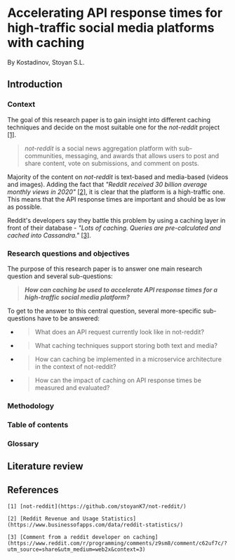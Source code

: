 # Accelerating API response times for high-traffic social media platforms with caching

By Kostadinov, Stoyan S.L.

## Introduction

### Context

The goal of this research paper is to gain insight into different caching techniques and decide on
the most suitable one for the _not-reddit_ project [[1]](#references).

> _not-reddit_ is a social news aggregation platform with sub-communities, messaging, and awards
> that allows users to post and share content, vote on submissions, and comment on posts.

Majority of the content on _not-reddit_ is text-based and media-based (videos and images). Adding
the fact that _"Reddit received 30 billion average monthly views in 2020"_ [[2]](#references), it is
clear that the platform is a high-traffic one. This means that the API response times are important
and should be as low as possible.

Reddit's developers say they battle this problem by using a caching layer in front of their
database - _"Lots of caching. Queries are pre-calculated and cached into Cassandra."_
[[3]](#references).

### Research questions and objectives

The purpose of this research paper is to answer one main research question and several
sub-questions:

> _**How can caching be used to accelerate API response times for a high-traffic social media
platform?**_

To get to the answer to this central question, several more-specific sub-questions have to be
answered:

- > What does an API request currently look like in not-reddit?
- > What caching techniques support storing both text and media?
- > How can caching be implemented in a microservice architecture in the context of not-reddit?
- > How can the impact of caching on API response times be measured and evaluated?


### Methodology


  
### Table of contents

### Glossary

## Literature review

## References

    [1] [not-reddit](https://github.com/stoyanK7/not-reddit/)

    [2] [Reddit Revenue and Usage Statistics](https://www.businessofapps.com/data/reddit-statistics/)

    [3] [Comment from a reddit developer on caching](https://www.reddit.com/r/programming/comments/z9sm8/comment/c62uf7c/?utm_source=share&utm_medium=web2x&context=3)
